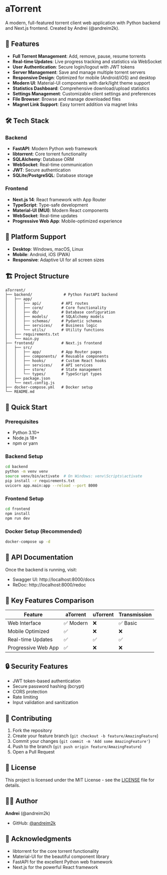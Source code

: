 # aTorrent

A modern, full-featured torrent client web application with Python backend and Next.js frontend.
Created by Andrei (@andreim2k).

## 🚀 Features

- **Full Torrent Management**: Add, remove, pause, resume torrents
- **Real-time Updates**: Live progress tracking and statistics via WebSocket
- **User Authentication**: Secure login/logout with JWT tokens
- **Server Management**: Save and manage multiple torrent servers
- **Responsive Design**: Optimized for mobile (Android/iOS) and desktop
- **Modern UI**: Material-UI components with dark/light theme support
- **Statistics Dashboard**: Comprehensive download/upload statistics
- **Settings Management**: Customizable client settings and preferences
- **File Browser**: Browse and manage downloaded files
- **Magnet Link Support**: Easy torrent addition via magnet links

## 🛠 Tech Stack

### Backend
- **FastAPI**: Modern Python web framework
- **libtorrent**: Core torrent functionality
- **SQLAlchemy**: Database ORM
- **WebSocket**: Real-time communication
- **JWT**: Secure authentication
- **SQLite/PostgreSQL**: Database storage

### Frontend
- **Next.js 14**: React framework with App Router
- **TypeScript**: Type-safe development
- **Material-UI (MUI)**: Modern React components
- **WebSocket**: Real-time updates
- **Progressive Web App**: Mobile-optimized experience

## 📱 Platform Support

- **Desktop**: Windows, macOS, Linux
- **Mobile**: Android, iOS (PWA)
- **Responsive**: Adaptive UI for all screen sizes

## 🏗 Project Structure

```
aTorrent/
├── backend/              # Python FastAPI backend
│   ├── app/
│   │   ├── api/         # API routes
│   │   ├── core/        # Core functionality
│   │   ├── db/          # Database configuration
│   │   ├── models/      # SQLAlchemy models
│   │   ├── schemas/     # Pydantic schemas
│   │   ├── services/    # Business logic
│   │   └── utils/       # Utility functions
│   ├── requirements.txt
│   └── main.py
├── frontend/            # Next.js frontend
│   ├── src/
│   │   ├── app/         # App Router pages
│   │   ├── components/  # Reusable components
│   │   ├── hooks/       # Custom React hooks
│   │   ├── services/    # API services
│   │   ├── store/       # State management
│   │   └── types/       # TypeScript types
│   ├── package.json
│   └── next.config.js
├── docker-compose.yml   # Docker setup
└── README.md
```

## 🚀 Quick Start

### Prerequisites
- Python 3.10+
- Node.js 18+
- npm or yarn

### Backend Setup
```bash
cd backend
python -m venv venv
source venv/bin/activate  # On Windows: venv\Scripts\activate
pip install -r requirements.txt
uvicorn app.main:app --reload --port 8000
```

### Frontend Setup
```bash
cd frontend
npm install
npm run dev
```

### Docker Setup (Recommended)
```bash
docker-compose up -d
```

## 📖 API Documentation

Once the backend is running, visit:
- Swagger UI: http://localhost:8000/docs
- ReDoc: http://localhost:8000/redoc

## 🌟 Key Features Comparison

| Feature | aTorrent | uTorrent | Transmission |
|---------|----------|----------|--------------|
| Web Interface | ✅ Modern | ❌ | ✅ Basic |
| Mobile Optimized | ✅ | ❌ | ❌ |
| Real-time Updates | ✅ | ✅ | ✅ |
| Progressive Web App | ✅ | ❌ | ❌ |

## 🔒 Security Features

- JWT token-based authentication
- Secure password hashing (bcrypt)
- CORS protection
- Rate limiting
- Input validation and sanitization

## 🤝 Contributing

1. Fork the repository
2. Create your feature branch (`git checkout -b feature/AmazingFeature`)
3. Commit your changes (`git commit -m 'Add some AmazingFeature'`)
4. Push to the branch (`git push origin feature/AmazingFeature`)
5. Open a Pull Request

## 📄 License

This project is licensed under the MIT License - see the [LICENSE](LICENSE) file for details.

## 👨‍💻 Author

**Andrei** (@andreim2k)
- GitHub: [@andreim2k](https://github.com/andreim2k)

## 🙏 Acknowledgments

- libtorrent for the core torrent functionality
- Material-UI for the beautiful component library
- FastAPI for the excellent Python web framework
- Next.js for the powerful React framework
